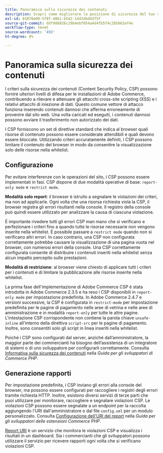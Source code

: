 ```yaml
---
title: Panoramica sulla sicurezza dei contenuti
description: Scopri come migliorare la posizione di sicurezza del tuo store Adobe Commerce utilizzando un criterio per la sicurezza dei contenuti.
exl-id: 81070a09-5f8f-48b1-b542-1443dbd43f5f
source-git-commit: ddf988826c29b4ebf054a4d4fb5f4c285662ef4e
workflow-type: tm+mt
source-wordcount: '493'
ht-degree: 0%

---
```


# Panoramica sulla sicurezza dei contenuti

I criteri sulla sicurezza dei contenuti (Content Security Policy, CSP) possono fornire ulteriori livelli di difesa per le installazioni di Adobe Commerce, contribuendo a rilevare e attenuare gli attacchi cross-site scripting (XSS) e i relativi attacchi di iniezione di dati. Questo comune vettore di attacco funziona inserendo contenuti dannosi che afferma erroneamente di provenire dal sito web. Una volta caricati ed eseguiti, i contenuti dannosi possono avviare il trasferimento non autorizzato dei dati.

I CSP forniscono un set di direttive standard che indica al browser quali risorse di contenuto possono essere considerate attendibili e quali devono essere bloccate. Utilizzando criteri accuratamente definiti, i CSP possono limitare il contenuto del browser in modo da consentire la visualizzazione solo delle risorse nella whitelist.

## Configurazione

Per evitare interferenze con le operazioni del sito, i CSP possono essere implementati in fasi. CSP dispone di due modalità operative di base: `report-only mode` e `restrict mode`.

**Modalità solo report**: il browser è istruito a segnalare le violazioni dei criteri, ma non ad applicarle. Ogni volta che una risorsa richiesta viola la CSP, il browser registra gli errori risultanti nella console. Il registro della console può quindi essere utilizzato per analizzare la causa di ciascuna violazione.

È importante rivedere tutti gli errori CSP man mano che si verificano e perfezionare i criteri fino a quando tutte le risorse necessarie non vengono inserite nella whitelist. È possibile passare a `restrict mode` quando non si verificano altri errori. In caso contrario, una CSP non configurata correttamente potrebbe causare la visualizzazione di una pagina vuota nel browser, con numerosi errori della console. Una CSP correttamente configurata consente di distribuire i contenuti inseriti nella whitelist senza alcun impatto percepito sulle prestazioni.

**Modalità di restrizione**: al browser viene chiesto di applicare tutti i criteri per i contenuti e di limitare la pubblicazione alle risorse inserite nella whitelist.

La prima fase dell&#39;implementazione di Adobe Commerce CSP è stata introdotta in Adobe Commerce 2.3.5 e ha reso i CSP disponibili in `report-only mode` per impostazione predefinita.  In Adobe Commerce 2.4.7 e versioni successive, la CSP è configurata in `restrict-mode` per impostazione predefinita per le pagine di pagamento nelle aree di vetrina e nelle aree di amministrazione e in modalità `report-only` per tutte le altre pagine. L&#39;intestazione CSP corrispondente non contiene la parola chiave `unsafe-inline` all&#39;interno della direttiva `script-src` per le pagine di pagamento. Inoltre, sono consentiti solo gli script in linea inseriti nella whitelist.

Poiché i CSP sono configurati dal server, anziché dall’amministratore, la maggior parte dei commercianti ha bisogno dell’assistenza di un integratore di sistemi o di uno sviluppatore per configurarli correttamente. Consulta [Informativa sulla sicurezza dei contenuti](https://developer.adobe.com/commerce/php/development/security/content-security-policies/) nella _Guida per gli sviluppatori di Commerce PHP_.


## Generazione rapporti

Per impostazione predefinita, i CSP inviano gli errori alla console del browser, ma possono essere configurati per raccogliere i registri degli errori tramite richiesta HTTP. Inoltre, esistono diversi servizi di terze parti che puoi utilizzare per monitorare, raccogliere e segnalare violazioni CSP. Le violazioni CSP possono essere segnalate a un endpoint per la raccolta aggiungendo l&#39;URI dall&#39;amministratore o dal file `config.xml` per un modulo personalizzato.  Consulta [Configurazione dell&#39;URI del report](https://developer.adobe.com/commerce/php/development/security/content-security-policies/#report-uri-configuration) nella _Guida per gli sviluppatori delle estensioni Commerce PHP_.

[Report URI](https://report-uri.io/) è un servizio che monitora le violazioni CSP e visualizza i risultati in un dashboard. Sia i commercianti che gli sviluppatori possono utilizzare il servizio per ricevere rapporti ogni volta che si verificano violazioni CSP.
